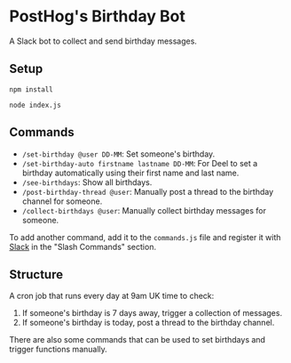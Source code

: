 # PostHog's Birthday Bot

A Slack bot to collect and send birthday messages.

## Setup

```
npm install
```

```
node index.js
```

## Commands

- `/set-birthday @user DD-MM`: Set someone's birthday.
- `/set-birthday-auto firstname lastname DD-MM`: For Deel to set a birthday automatically using their first name and last name.
- `/see-birthdays`: Show all birthdays.
- `/post-birthday-thread @user`: Manually post a thread to the birthday channel for someone.
- `/collect-birthdays @user`: Manually collect birthday messages for someone.

To add another command, add it to the `commands.js` file and register it with [Slack](https://api.slack.com/apps/) in the "Slash Commands" section.

## Structure

A cron job that runs every day at 9am UK time to check:

1. If someone's birthday is 7 days away, trigger a collection of messages.
2. If someone's birthday is today, post a thread to the birthday channel.

There are also some commands that can be used to set birthdays and trigger functions manually.